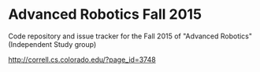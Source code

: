 # Advanced Robotics Fall 2015
Code repository and issue tracker for the Fall 2015 of "Advanced Robotics" (Independent Study group)

http://correll.cs.colorado.edu/?page_id=3748
